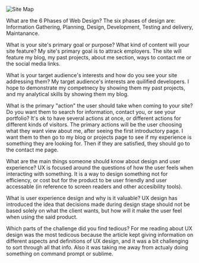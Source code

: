 
![Site Map](../imgs/site-map.png)

What are the 6 Phases of Web Design?
The six phases of design are: Information Gathering, Planning, Design, Development, Testing and delivery, Maintanance. 

What is your site's primary goal or purpose? What kind of content will your site feature?
My site's primary goal is to attrack employers. The site will feature my blog, my past projects, about me section, ways to contact me or the social media links. 

What is your target audience's interests and how do you see your site addressing them?
My target audience's interests are quilified developers. I hope to demonstrate my competnecy by showing them my past projects, and my analytical skills by showing them my blog. 

What is the primary "action" the user should take when coming to your site? Do you want them to search for information, contact you, or see your portfolio? It's ok to have several actions at once, or different actions for different kinds of visitors.
The primary actions will be the user choosing what they want view about me, after seeing the first introductory page. I want them to then go to my blog or projects page to see if my experience is something they are looking for. Then if they are satisfied, they should go to the contact me page. 

What are the main things someone should know about design and user experience?
UX is focused around the questions of how the user feels when interacting with something. It is a way to design something not for efficiency, or cost but for the product to be user friendly and user accessable (in reference to screen readers and other accesibility tools). 

What is user experience design and why is it valuable? 
UX design has introduced the idea that decisions made during design stage should not be based solely on what the client wants, but how will it make the user feel when using the said product. 

Which parts of the challenge did you find tedious?
For me reading about UX design was the most tedicous because the article kept giving information on different aspects and definitions of UX design, and it was a bit challenging to sort through all that info. Also it was taking me away from actualy doing something on command prompt or sublime. 
